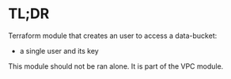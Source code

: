 # TL;DR

Terraform module that creates an user to access a data-bucket:

* a single user and its key

This module should not be ran alone. It is part of the VPC module.


